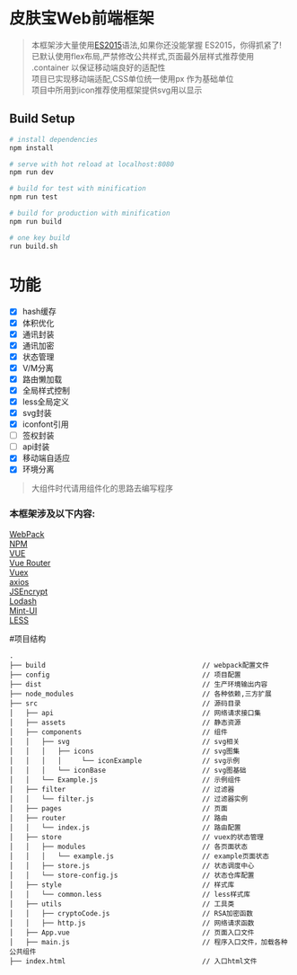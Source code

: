 # 皮肤宝Web前端框架

> 本框架涉大量使用[ES2015](http://es6.ruanyifeng.com/#README)语法,如果你还没能掌握 ES2015，你得抓紧了!  
> 已默认使用flex布局,严禁修改公共样式,页面最外层样式推荐使用 .container 以保证移动端良好的适配性  
> 项目已实现移动端适配,CSS单位统一使用px 作为基础单位  
> 项目中所用到icon推荐使用框架提供svg用以显示  
> 
> 


## Build Setup

``` bash
# install dependencies
npm install

# serve with hot reload at localhost:8080
npm run dev

# build for test with minification
npm run test

# build for production with minification
npm run build

# one key build 
run build.sh

```
# 功能
- [x] hash缓存             
- [x] 体积优化             
- [x] 通讯封装           
- [x] 通讯加密           
- [x] 状态管理             
- [x] V/M分离         
- [x] 路由懒加载            
- [x] 全局样式控制          
- [x] less全局定义         
- [x] svg封装        
- [x] iconfont引用      
- [ ] 签权封装         
- [ ] api封装         
- [x] 移动端自适应     
- [x] 环境分离    
  
>  大组件时代请用组件化的思路去编写程序   

### 本框架涉及以下内容:
[WebPack](https://www.webpackjs.com/concepts/)  
[NPM](https://www.npmjs.com.cn/)  
[VUE](https://cn.vuejs.org/v2/guide/)  
[Vue Router](https://router.vuejs.org/zh/)  
[Vuex](https://vuex.vuejs.org/zh/guide/)  
[axios](https://www.npmjs.com/package/axios)  
[JSEncrypt](https://github.com/travist/jsencrypt)  
[Lodash](https://www.lodashjs.com/)  
[Mint-UI](http://mint-ui.github.io/#!/zh-cn)  
[LESS](http://lesscss.cn/)

#项目结构
```
.
├── build                                       // webpack配置文件
├── config                                      // 项目配置
├── dist                                        // 生产环境输出内容
├── node_modules                                // 各种依赖,三方扩展
├── src                                         // 源码目录
│   ├── api                                     // 网络请求接口集
│   ├── assets                                  // 静态资源
│   ├── components                              // 组件
│   │   ├── svg                                 // svg相关
│   │   │   ├── icons                           // svg图集
│   │   │   │     └── iconExample               // svg示例
│   │   │   └── iconBase                        // svg图基础
│   │   └── Example.js                          // 示例组件
│   ├── filter                                  // 过滤器
│   │   └── filter.js                           // 过滤器实例
│   ├── pages                                   // 页面
│   ├── router                                  // 路由
│   │   └── index.js                            // 路由配置
│   ├── store                                   // vuex的状态管理
│   │   ├── modules                             // 各页面状态
│   │   │   └── example.js                      // example页面状态
│   │   ├── store.js                            // 状态调度中心
│   │   └── store-config.js                     // 状态仓库配置
│   ├── style                                   // 样式库
│   │   └── common.less                         // less样式库
│   ├── utils                                   // 工具类
│   │   ├── cryptoCode.js                       // RSA加密函数
│   │   ├── http.js                             // 网络请求函数
│   ├── App.vue                                 // 页面入口文件
│   ├── main.js                                 // 程序入口文件，加载各种公共组件
├── index.html                                  // 入口html文件

```
 
